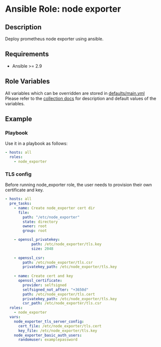 # Ansible Role: node exporter

## Description

Deploy prometheus node exporter using ansible.

## Requirements

- Ansible >= 2.9

## Role Variables

All variables which can be overridden are stored in [defaults/main.yml](defaults/main.yml) 
Please refer to the [collection docs](https://prometheus-community.github.io/ansible/branch/main/node_exporter_role.html) for description and default values of the variables.

## Example

### Playbook

Use it in a playbook as follows:
```yaml
- hosts: all
  roles:
    - node_exporter
```

### TLS config

Before running node_exporter role, the user needs to provision their own certificate and key.
```yaml
- hosts: all
  pre_tasks:
    - name: Create node_exporter cert dir
      file:
        path: "/etc/node_exporter"
        state: directory
        owner: root
        group: root

    - openssl_privatekey:
            path: /etc/node_exporter/tls.key
            size: 2048 
        
    - openssl_csr:
        path: /etc/node_exporter/tls.csr
        privatekey_path: /etc/node_exporter/tls.key
    
    - name: Create cert and key
      openssl_certificate:
        provider: selfsigned
        selfsigned_not_after: "+3650d"
        path: /etc/node_exporter/tls.cert
        privatekey_path: /etc/node_exporter/tls.key
        csr_path: /etc/node_exporter/tls.csr
  roles:
    - node_exporter
  vars:
    node_exporter_tls_server_config:
      cert_file: /etc/node_exporter/tls.cert
      key_file: /etc/node_exporter/tls.key
    node_exporter_basic_auth_users:
      randomuser: examplepassword
```

